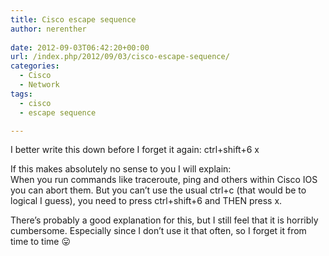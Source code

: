 ```yaml
---
title: Cisco escape sequence
author: nerenther
 
date: 2012-09-03T06:42:20+00:00
url: /index.php/2012/09/03/cisco-escape-sequence/
categories:
  - Cisco
  - Network
tags:
  - cisco
  - escape sequence

---
```

I better write this down before I forget it again: ctrl+shift+6 x

If this makes absolutely no sense to you I will explain:  
When you run commands like traceroute, ping and others within Cisco IOS you can abort them. But you can&#8217;t use the usual ctrl+c (that would be to logical I guess), you need to press ctrl+shift+6 and THEN press x.

There&#8217;s probably a good explanation for this, but I still feel that it is horribly cumbersome. Especially since I don&#8217;t use it that often, so I forget it from time to time 😛